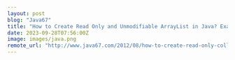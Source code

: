 ```yaml
---
layout: post
blog: "Java67"
title: "How to Create Read Only and Unmodifiable ArrayList in Java? Example"
date: 2023-09-28T07:56:00Z
image: images/java.png
remote_url: "http://www.java67.com/2012/08/how-to-create-read-only-collection-in-java-example.html"
---
```

